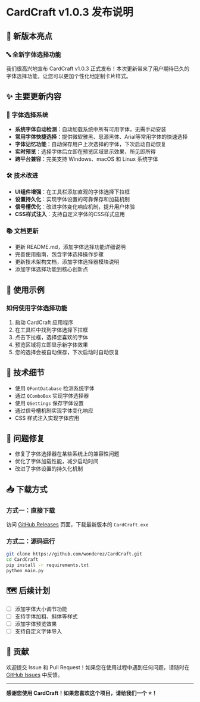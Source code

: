 # CardCraft v1.0.3 发布说明

## 🎉 新版本亮点

### 🔤 全新字体选择功能

我们很高兴地宣布 CardCraft v1.0.3 正式发布！本次更新带来了用户期待已久的字体选择功能，让您可以更加个性化地定制卡片样式。

## ✨ 主要更新内容

### 🎨 字体选择系统
- **系统字体自动检测**：自动加载系统中所有可用字体，无需手动安装
- **常用字体快捷选择**：提供微软雅黑、思源黑体、Arial等常用字体的快速选择
- **字体记忆功能**：自动保存用户上次选择的字体，下次启动自动恢复
- **实时预览**：选择字体后立即在预览区域显示效果，所见即所得
- **跨平台兼容**：完美支持 Windows、macOS 和 Linux 系统字体

### 🛠️ 技术改进
- **UI组件增强**：在工具栏添加直观的字体选择下拉框
- **设置持久化**：实现字体设置的可靠保存和加载机制
- **信号槽优化**：改进字体变化响应机制，提升用户体验
- **CSS样式注入**：支持自定义字体的CSS样式应用

### 📚 文档更新
- 更新 README.md，添加字体选择功能详细说明
- 完善使用指南，包含字体选择操作步骤
- 更新技术架构文档，添加字体选择器模块说明
- 添加字体选择功能到核心创新点

## 📸 使用示例

### 如何使用字体选择功能
1. 启动 CardCraft 应用程序
2. 在工具栏中找到字体选择下拉框
3. 点击下拉框，选择您喜欢的字体
4. 预览区域将立即显示新字体效果
5. 您的选择会被自动保存，下次启动时自动恢复

## 🔧 技术细节

- 使用 `QFontDatabase` 检测系统字体
- 通过 `QComboBox` 实现字体选择器
- 使用 `QSettings` 保存字体设置
- 通过信号槽机制实现字体变化响应
- CSS 样式注入实现字体应用

## 🐛 问题修复

- 修复了字体选择器在某些系统上的兼容性问题
- 优化了字体加载性能，减少启动时间
- 改进了字体设置的持久化机制

## 📥 下载方式

### 方式一：直接下载
访问 [GitHub Releases](https://github.com/wonderez/CardCraft/releases) 页面，下载最新版本的 `CardCraft.exe`

### 方式二：源码运行
```bash
git clone https://github.com/wonderez/CardCraft.git
cd CardCraft
pip install -r requirements.txt
python main.py
```

## 🗺️ 后续计划

- [ ] 添加字体大小调节功能
- [ ] 支持字体加粗、斜体等样式
- [ ] 添加字体预览效果
- [ ] 支持自定义字体导入

## 🤝 贡献

欢迎提交 Issue 和 Pull Request！如果您在使用过程中遇到任何问题，请随时在 [GitHub Issues](https://github.com/wonderez/CardCraft/issues) 中反馈。

---

**感谢您使用 CardCraft！如果您喜欢这个项目，请给我们一个 ⭐️！**